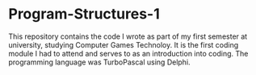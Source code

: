 # Program-Structures-1
This repository contains the code I wrote as part of my first semester at university, studying Computer Games Technoloy. 
It is the first coding module I had to attend and serves to as an introduction into coding.
The programming language was TurboPascal using Delphi.
